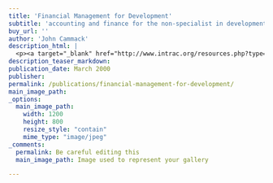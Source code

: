 ```yaml
---
title: 'Financial Management for Development'
subtitle: 'accounting and finance for the non-specialist in development organisations'
buy_url: ''
author: 'John Cammack'
description_html: |
  <p><a target="_blank" href="http://www.intrac.org/resources.php?type=&amp;format=2&amp;action=search"><img align="left" src="/assets/image/FMD&#32;new&#32;cover&#32;Intrac.jpg" alt="" style="width: 99px; height: 125px;" /></a>Written for non-financial staff and members of governing bodies of NGOs, who need to understand financial systems and statements. This book shows records and statements used within organisations and how these can be interpreted. Chapters are also included on audit and financial controls. There are checklists given for analysing accounts and assessing financial systems. International variations in terminology and format and a comprehensive glossary are shown in appendices.</p><p>For more details:<br /><a target="_blank" href="http://www.intrac.org/resources.php?type=&amp;format=2&amp;action=search">intrac.org</a><br>NGOMP Series No.10, March 2000, ISBN 1-897748-52-33, £8.00</p>
description_teaser_markdown:
publication_date: March 2000
publisher: 
permalink: /publications/financial-management-for-development/
main_image_path: 
_options:
  main_image_path:
    width: 1200
    height: 800
    resize_style: "contain"
    mime_type: "image/jpeg"
_comments:
  permalink: Be careful editing this
  main_image_path: Image used to represent your gallery

---
```

